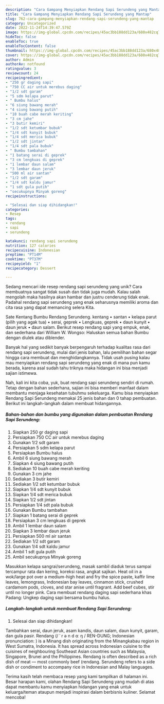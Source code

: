 ```yaml
---
description: "Cara Gampang Menyiapkan Rendang Sapi Serundeng yang Mantap"
title: "Cara Gampang Menyiapkan Rendang Sapi Serundeng yang Mantap"
slug: 762-cara-gampang-menyiapkan-rendang-sapi-serundeng-yang-mantap
category: Uncategorized
date: 2022-11-24T14:39:47.579Z
image: https://img-global.cpcdn.com/recipes/45ac3bb188dd123a/680x482cq70/rendang-sapi-serundeng-foto-resep-utama.jpg
hideToc: false
enableToc: true
enableTocContent: false
thumbnail: https://img-global.cpcdn.com/recipes/45ac3bb188dd123a/680x482cq70/rendang-sapi-serundeng-foto-resep-utama.jpg
cover: https://img-global.cpcdn.com/recipes/45ac3bb188dd123a/680x482cq70/rendang-sapi-serundeng-foto-resep-utama.jpg
author: Admin
authorAv: notfound
ratingvalue: 3
reviewcount: 24
recipeingredient:
- "250 gr daging sapi"
- "750 CC air untuk merebus daging"
- "1/2 sdt garam"
- "5 sdm kelapa parut"
- " Bumbu halus"
- "6 siung bawang merah"
- "4 siung bawang putih"
- "10 buah cabe merah keriting"
- "3 cm jahe"
- "3 butir kemiri"
- "1/2 sdt ketumbar bubuk"
- "1/4 sdt kunyit bubuk"
- "1/4 sdt merica bubuk"
- "1/2 sdt jintan"
- "1/4 sdt pala bubuk"
- " Bumbu tambahan"
- "1 batang serai di geprek"
- "3 cm lengkuas di geprek"
- "1 lembar daun salam"
- "3 lembar daun jeruk"
- "500 ml air santan"
- "1/2 sdt garam"
- "1/4 sdt kaldu jamur"
- "1 sdt gula putih"
- "secukupnya Minyak goreng"
recipeinstructions:

- "Selesai dan siap dihidangkan!"
categories:
- Resep
tags:
- rendang
- sapi
- serundeng

katakunci: rendang sapi serundeng 
nutrition: 127 calories
recipecuisine: Indonesian
preptime: "PT14M"
cooktime: "PT37M"
recipeyield: "1"
recipecategory: Dessert

---
```





Sedang mencari ide resep rendang sapi serundeng yang unik? Cara membuatnya sangat tidak susah dan tidak juga mudah. Kalau salah mengolah maka hasilnya akan hambar dan justru cenderung tidak enak. Padahal rendang sapi serundeng yang enak seharusnya memiliki aroma dan cita rasa yang dapat memancing selera Kita.





Sate Kentang Bumbu Rendang Serundeng. kentang • santan • kelapa parut (pilih yang agak tua) • serai, geprek • Lengkuas, geprek • daun kunyit • daun jeruk • daun salam. Berikut resep rendang sapi yang empuk, enak, dan sederhana dari William W. Wongso: Haluskan semua bahan Bumbu dengan diulek atau diblender.

Banyak hal yang sedikit banyak berpengaruh terhadap kualitas rasa dari rendang sapi serundeng, mulai dari jenis bahan, lalu pemilihan bahan segar hingga cara membuat dan menghidangkannya. Tidak usah pusing kalau mau menyiapkan rendang sapi serundeng yang enak di mana pun kamu berada, karena asal sudah tahu triknya maka hidangan ini bisa menjadi sajian istimewa.






Nah, kali ini kita coba, yuk, buat rendang sapi serundeng sendiri di rumah. Tetap dengan bahan sederhana, sajian ini bisa memberi manfaat dalam membantu menjaga kesehatan tubuhmu sekeluarga. Kamu bisa menyiapkan Rendang Sapi Serundeng memakai 25 jenis bahan dan 0 tahap pembuatan. Berikut ini langkah-langkah dalam membuat hidangannya.

<!--inarticleads1-->

##### Bahan-bahan dan bumbu yang digunakan dalam pembuatan Rendang Sapi Serundeng:

1. Siapkan 250 gr daging sapi
1. Persiapkan 750 CC air untuk merebus daging
1. Gunakan 1/2 sdt garam
1. Persiapkan 5 sdm kelapa parut
1. Persiapkan  Bumbu halus
1. Ambil 6 siung bawang merah
1. Siapkan 4 siung bawang putih
1. Sediakan 10 buah cabe merah keriting
1. Gunakan 3 cm jahe
1. Sediakan 3 butir kemiri
1. Sediakan 1/2 sdt ketumbar bubuk
1. Siapkan 1/4 sdt kunyit bubuk
1. Siapkan 1/4 sdt merica bubuk
1. Siapkan 1/2 sdt jintan
1. Persiapkan 1/4 sdt pala bubuk
1. Gunakan  Bumbu tambahan
1. Siapkan 1 batang serai di geprek
1. Persiapkan 3 cm lengkuas di geprek
1. Ambil 1 lembar daun salam
1. Siapkan 3 lembar daun jeruk
1. Persiapkan 500 ml air santan
1. Sediakan 1/2 sdt garam
1. Gunakan 1/4 sdt kaldu jamur
1. Ambil 1 sdt gula putih
1. Ambil secukupnya Minyak goreng


Masukkan kelapa sangrai/serundeng, masak sambil diaduk terus sampai tercampur rata dan kering, koreksi rasa, angkat sajikan. Heat oil in a wok/large pot over a medium-high heat and fry the spice paste, kaffir lime leaves, lemongrass, Indonesian bay leaves, cinnamon stick, crushed cardamom pods, cloves, and star anise until fragrant. Add beef cubes, stir until no longer pink. Cara membuat rendang daging sapi sederhana khas Padang: Ungkep daging sapi bersama bumbu halus. 

<!--inarticleads2-->

##### Langkah-langkah untuk membuat Rendang Sapi Serundeng:


1. Selesai dan siap dihidangkan!

Tambahkan serai, daun jeruk, asam kandis, daun salam, daun kunyit, garam, dan gula pasir. Rendang (/ ˈ r ə n d ɑː ŋ / REN-DUNG; Indonesian pronunciation: ) is a Minang dish originating from the Minangkabau region in West Sumatra, Indonesia. It has spread across Indonesian cuisine to the cuisines of neighbouring Southeast Asian countries such as Malaysia, Singapore, Brunei and the Philippines. Rendang is often described as a rich dish of meat — most commonly beef (rendang. Serundeng refers to a side dish or condiment to accompany rice in Indonesian and Malay languages. 

Terima kasih telah membaca resep yang kami tampilkan di halaman ini. Besar harapan kami, olahan Rendang Sapi Serundeng yang mudah di atas dapat membantu kamu menyiapkan hidangan yang enak untuk keluarga/teman ataupun menjadi inspirasi dalam berbisnis kuliner. Selamat mencoba!
